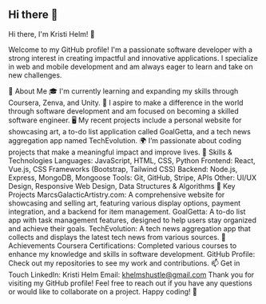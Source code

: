 ## Hi there 👋
Hi there, I'm Kristi Helm! 👋

Welcome to my GitHub profile! I'm a passionate software developer with a strong interest in creating impactful and innovative applications. I specialize in web and mobile development and am always eager to learn and take on new challenges.

🚀 About Me
🎓 I'm currently learning and expanding my skills through Coursera, Zenva, and Unity.
💼 I aspire to make a difference in the world through software development and am focused on becoming a skilled software engineer.
🖥️ My recent projects include a personal website for showcasing art, a to-do list application called GoalGetta, and a tech news aggregation app named TechEvolution.
🌍 I’m passionate about coding projects that make a meaningful impact and improve lives.
🔧 Skills & Technologies
Languages: JavaScript, HTML, CSS, Python
Frontend: React, Vue.js, CSS Frameworks (Bootstrap, Tailwind CSS)
Backend: Node.js, Express, MongoDB, Mongoose
Tools: Git, GitHub, Stripe, APIs
Other: UI/UX Design, Responsive Web Design, Data Structures & Algorithms
📂 Key Projects
MarcsGalacticArtistry.com: A comprehensive website for showcasing and selling art, featuring various display options, payment integration, and a backend for item management.
GoalGetta: A to-do list app with task management features, designed to help users stay organized and achieve their goals.
TechEvolution: A tech news aggregation app that collects and displays the latest tech news from various sources.
🌟 Achievements
Coursera Certifications: Completed various courses to enhance my knowledge and skills in software development.
GitHub Profile: Check out my repositories to see my work and contributions.
📫 Get in Touch
LinkedIn: Kristi Helm
Email: khelmshustle@gmail.com
Thank you for visiting my GitHub profile! Feel free to reach out if you have any questions or would like to collaborate on a project. Happy coding! 🚀


<!--
**Kahelm621/Kahelm621** is a ✨ _special_ ✨ repository because its `README.md` (this file) appears on your GitHub profile.

Here are some ideas to get you started:

- 🔭 I’m currently working on ...
- 🌱 I’m currently learning ...
- 👯 I’m looking to collaborate on ...
- 🤔 I’m looking for help with ...
- 💬 Ask me about ...
- 📫 How to reach me: ...
- 😄 Pronouns: ...
- ⚡ Fun fact: ...
-->
